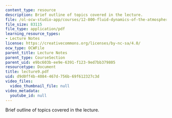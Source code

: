 ```yaml
---
content_type: resource
description: Brief outline of topics covered in the lecture.
file: /ol-ocw-studio-app/courses/12-800-fluid-dynamics-of-the-atmosphere-and-ocean-fall-2004/d9d0ff4b4084467d756b69f612327c3d_lecture9.pdf
file_size: 83115
file_type: application/pdf
learning_resource_types:
- Lecture Notes
license: https://creativecommons.org/licenses/by-nc-sa/4.0/
ocw_type: OCWFile
parent_title: Lecture Notes
parent_type: CourseSection
parent_uid: e9bc603b-ee9e-6391-f123-9ed7bb379805
resourcetype: Document
title: lecture9.pdf
uid: d9d0ff4b-4084-467d-756b-69f612327c3d
video_files:
  video_thumbnail_file: null
video_metadata:
  youtube_id: null
---
```

Brief outline of topics covered in the lecture.